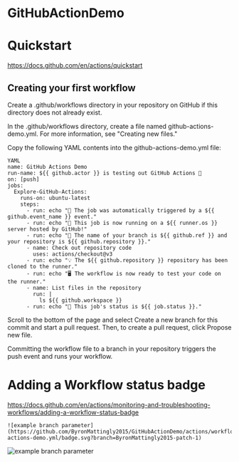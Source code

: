 # GitHubActionDemo

# Quickstart
https://docs.github.com/en/actions/quickstart

## Creating your first workflow

Create a .github/workflows directory in your repository on GitHub if this directory does not already exist.

In the .github/workflows directory, create a file named github-actions-demo.yml. For more information, see "Creating new files."

Copy the following YAML contents into the github-actions-demo.yml file:

```
YAML
name: GitHub Actions Demo
run-name: ${{ github.actor }} is testing out GitHub Actions 🚀
on: [push]
jobs:
  Explore-GitHub-Actions:
    runs-on: ubuntu-latest
    steps:
      - run: echo "🎉 The job was automatically triggered by a ${{ github.event_name }} event."
      - run: echo "🐧 This job is now running on a ${{ runner.os }} server hosted by GitHub!"
      - run: echo "🔎 The name of your branch is ${{ github.ref }} and your repository is ${{ github.repository }}."
      - name: Check out repository code
        uses: actions/checkout@v3
      - run: echo "💡 The ${{ github.repository }} repository has been cloned to the runner."
      - run: echo "🖥️ The workflow is now ready to test your code on the runner."
      - name: List files in the repository
        run: |
          ls ${{ github.workspace }}
      - run: echo "🍏 This job's status is ${{ job.status }}."

```
Scroll to the bottom of the page and select Create a new branch for this commit and start a pull request. Then, to create a pull request, click Propose new file.

Committing the workflow file to a branch in your repository triggers the push event and runs your workflow.

# Adding a Workflow status badge
https://docs.github.com/en/actions/monitoring-and-troubleshooting-workflows/adding-a-workflow-status-badge

```
![example branch parameter](https://github.com/ByronMattingly2015/GitHubActionDemo/actions/workflows/github-actions-demo.yml/badge.svg?branch=ByronMattingly2015-patch-1)
```
![example branch parameter](https://github.com/ByronMattingly2015/GitHubActionDemo/actions/workflows/github-actions-demo.yml/badge.svg?branch=ByronMattingly2015-patch-1)
